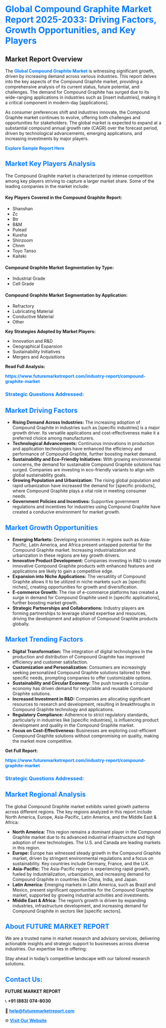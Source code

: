 <h1 style="color: #007BFF;">Global Compound Graphite Market Report 2025-2033: Driving Factors, Growth Opportunities, and Key Players</h1>

<section id="overview">
<h2>Market Report Overview</h2>
<p>The <a href="https://www.futuremarketreport.com/industry-report/compound-graphite-market" style="color: #007BFF; text-decoration: none;"><strong>Global Compound Graphite Market</strong></a> is witnessing significant growth, driven by increasing demand across various industries. This report delves into the key aspects of the Compound Graphite market, providing a comprehensive analysis of its current status, future potential, and challenges. The demand for Compound Graphite has surged due to its wide-ranging applications in industries such as [insert industries], making it a critical component in modern-day [applications].</p>
<p>As consumer preferences shift and industries innovate, the Compound Graphite market continues to evolve, offering both challenges and opportunities for stakeholders. The global market is expected to expand at a substantial compound annual growth rate (CAGR) over the forecast period, driven by technological advancements, emerging applications, and increasing investments by major players.</p>
</section>

<section id="overview">
<p><a href="https://www.futuremarketreport.com/request-sample/reportId=29600" style="color: #007BFF; text-decoration: none;"><strong>Explore Sample Report Here</strong></a></p>
</section>

<section id="key-players">
<h2 style="color: #007BFF;">Market Key Players Analysis</h2>
<p>The Compound Graphite market is characterized by intense competition among key players striving to capture a larger market share. Some of the leading companies in the market include:</p>
<h4>Key Players Covered in the Compound Graphite Report:</h4>
<ul><li>Shanshan</li><li>Zc</li><li>Btr</li><li>B&amp;M</li><li>Pulead</li><li>Kureha</li><li>Shinzoom</li><li>Chnm</li><li>Toyo Tanso</li><li>Kaiteki</li></ul>
<h4>Compound Graphite Market Segmentation by Type:</h4>
<ul><li>Industrial Grade</li><li>Cell Grade</li></ul>

<h4>Compound Graphite Market Segmentation by Application:</h4>
<ul><li>Refractory</li><li>Lubricating Material</li><li>Conductive Material</li><li>Other</li></ul>
<p><strong>Key Strategies Adopted by Market Players:</strong></p>
<ul>
<li>Innovation and R&D</li>
<li>Geographical Expansion</li>
<li>Sustainability Initiatives</li>
<li>Mergers and Acquisitions</li>
</ul>
</section>

<section>
<p><strong>Read Full Analysis: </strong></p><a href="https://www.futuremarketreport.com/industry-report/compound-graphite-market" style="color: #007BFF; text-decoration: none;"><strong>https://www.futuremarketreport.com/industry-report/compound-graphite-market</strong></a>
<h3 style="color: #007BFF;">Strategic Questions Addressed:</h3>
</section>

<section id="driving-factors">
<h2 style="color: #007BFF;">Market Driving Factors</h2>
<ul>
<li><strong>Rising Demand Across Industries:</strong> The increasing adoption of Compound Graphite in industries such as [specific industries] is a major growth driver. Its versatile applications and cost-effectiveness make it a preferred choice among manufacturers.</li>
<li><strong>Technological Advancements:</strong> Continuous innovations in production and application technologies have enhanced the efficiency and performance of Compound Graphite, further boosting market demand.</li>
<li><strong>Sustainability and Eco-Friendly Initiatives:</strong> With growing environmental concerns, the demand for sustainable Compound Graphite solutions has surged. Companies are investing in eco-friendly variants to align with global sustainability goals.</li>
<li><strong>Growing Population and Urbanization:</strong> The rising global population and rapid urbanization have increased the demand for [specific products], where Compound Graphite plays a vital role in meeting consumer needs.</li>
<li><strong>Government Policies and Incentives:</strong> Supportive government regulations and incentives for industries using Compound Graphite have created a conducive environment for market growth.</li>
</ul>
</section>

<section id="growth-opportunities">
<h2 style="color: #007BFF;">Market Growth Opportunities</h2>
<ul>
<li><strong>Emerging Markets:</strong> Developing economies in regions such as Asia-Pacific, Latin America, and Africa present untapped potential for the Compound Graphite market. Increasing industrialization and urbanization in these regions are key growth drivers.</li>
<li><strong>Innovative Product Development:</strong> Companies investing in R&D to create innovative Compound Graphite products with enhanced features and applications are likely to gain a competitive edge.</li>
<li><strong>Expansion into Niche Applications:</strong> The versatility of Compound Graphite allows it to be utilized in niche markets such as [specific niches], creating opportunities for growth and diversification.</li>
<li><strong>E-commerce Growth:</strong> The rise of e-commerce platforms has created a surge in demand for Compound Graphite used in [specific applications], further boosting market growth.</li>
<li><strong>Strategic Partnerships and Collaborations:</strong> Industry players are forming partnerships to leverage shared expertise and resources, driving the development and adoption of Compound Graphite products globally.</li>
</ul>
</section>

<section id="trending-factors">
<h2 style="color: #007BFF;">Market Trending Factors</h2>
<ul>
<li><strong>Digital Transformation:</strong> The integration of digital technologies in the production and distribution of Compound Graphite has improved efficiency and customer satisfaction.</li>
<li><strong>Customization and Personalization:</strong> Consumers are increasingly seeking personalized Compound Graphite solutions tailored to their specific needs, prompting companies to offer customizable options.</li>
<li><strong>Sustainability and Circular Economy:</strong> The push towards a circular economy has driven demand for recyclable and reusable Compound Graphite solutions.</li>
<li><strong>Increased Investment in R&D:</strong> Companies are allocating significant resources to research and development, resulting in breakthroughs in Compound Graphite technology and applications.</li>
<li><strong>Regulatory Compliance:</strong> Adherence to strict regulatory standards, particularly in industries like [specific industries], is influencing product development and quality in the Compound Graphite market.</li>
<li><strong>Focus on Cost-Effectiveness:</strong> Businesses are exploring cost-efficient Compound Graphite solutions without compromising on quality, making the market more competitive.</li>
</ul>
</section>

<section>
<p><strong>Get Full Report: </strong></p><a href="https://www.futuremarketreport.com/industry-report/compound-graphite-market" style="color: #007BFF; text-decoration: none;"><strong>https://www.futuremarketreport.com/industry-report/compound-graphite-market</strong></a>
<h3 style="color: #007BFF;">Strategic Questions Addressed:</h3>
</section>


<section id="regional-analysis">
<h2 style="color: #007BFF;">Market Regional Analysis</h2>
<p>The global Compound Graphite market exhibits varied growth patterns across different regions. The key regions analyzed in this report include North America, Europe, Asia-Pacific, Latin America, and the Middle East & Africa:</p>
<ul>
<li><strong>North America:</strong> This region remains a dominant player in the Compound Graphite market due to its advanced industrial infrastructure and high adoption of new technologies. The U.S. and Canada are leading markets in this region.</li>
<li><strong>Europe:</strong> Europe has witnessed steady growth in the Compound Graphite market, driven by stringent environmental regulations and a focus on sustainability. Key countries include Germany, France, and the U.K.</li>
<li><strong>Asia-Pacific:</strong> The Asia-Pacific region is experiencing rapid growth, fueled by industrialization, urbanization, and increasing demand for Compound Graphite in countries like China, India, and Japan.</li>
<li><strong>Latin America:</strong> Emerging markets in Latin America, such as Brazil and Mexico, present significant opportunities for the Compound Graphite market, supported by growing industrial activities and investments.</li>
<li><strong>Middle East & Africa:</strong> The region’s growth is driven by expanding industries, infrastructure development, and increasing demand for Compound Graphite in sectors like [specific sectors].</li>
</ul>
</section>

<footer>
<h2 style="color: #007BFF;">About FUTURE MARKET REPORT</h2>
<p>We are a trusted name in market research and advisory services, delivering actionable insights and strategic support to businesses across diverse industries. Our expertise lies in offering:</p>

<p>Stay ahead in today’s competitive landscape with our tailored research solutions.</p>

<h2 style="color: #007BFF;">Contact Us:</h2>
<p><strong>FUTURE MARKET REPORT</strong></p>
<p>📞 <strong>+91 (883) 074-8030</strong></p>
<p>📧 <strong><a href="mailto:help@futuremarketreport.com" style="color: #007BFF;">help@futuremarketreport.com</a></strong></p>
<p>🌐 <strong><a href="https://www.futuremarketreport.com/" style="color: #007BFF;">Visit Our Website</a></strong></p>
</footer>